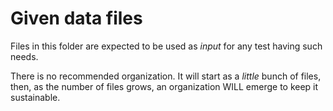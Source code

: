 # Given data files

Files in this folder are expected to be used as _input_ for any test having such needs.

There is no recommended organization. It will start as a _little_ bunch of files, then, as the number of files grows, an organization WILL emerge to keep it sustainable.
